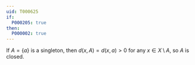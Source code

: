 ```yaml
---
uid: T000625
if:
  P000205: true
then:
  P000002: true
---
```


If $A = \{a\}$ is a singleton, then $d(x,A)=d(x,a)>0$ for any $x \in X \setminus A$, so $A$ is closed.
